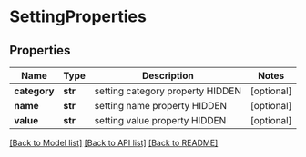 # SettingProperties

## Properties
Name | Type | Description | Notes
------------ | ------------- | ------------- | -------------
**category** | **str** | setting category property HIDDEN | [optional] 
**name** | **str** | setting name property HIDDEN | [optional] 
**value** | **str** | setting value property HIDDEN | [optional] 

[[Back to Model list]](../README.md#documentation-for-models) [[Back to API list]](../README.md#documentation-for-api-endpoints) [[Back to README]](../README.md)


